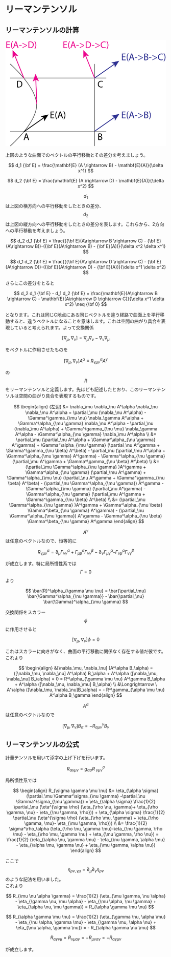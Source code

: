 # リーマンテンソル

## リーマンテンソルの計算

![リーマンテンソルの考え方](/images/gr/riemann.png)

上図のような曲面でのベクトルの平行移動とその差分を考えましょう。

$$
d_1 {\bf E} 
= \frac{\mathbf{E} (A \rightarrow B) - \mathbf{E}(A)}{\delta x^1} 
$$

$$
d_2 {\bf E} 
= \frac{\mathbf{E} (A \rightarrow D) - \mathbf{E}(A)}{\delta x^2} 
$$

$$d_1$$は上図の横方向への平行移動をしたときの差分、$$d_2$$は上図の縦方向への平行移動をしたときの差分を表します。これらから、2方向への平行移動を考えましょう。

$$
d_2 d_1 {\bf E} = \frac{({\bf E}(A\rightarrow B \rightarrow C) - {\bf E}(A\rightarrow B))-({\bf E}(A\rightarrow B) - {\bf E}(A))}{\delta x^2 \delta x^1}
$$

$$
d_1 d_2 {\bf E} = \frac{({\bf E}(A\rightarrow D \rightarrow C) - {\bf E}(A\rightarrow D))-({\bf E}(A\rightarrow D) - {\bf E}(A))}{\delta x^1 \delta x^2}
$$

さらにこの差分をとると

$$
d_2 d_1 {\bf E} - d_1 d_2 {\bf E} 
= \frac{\mathbf{E}(A\rightarrow B \rightarrow C) - \mathbf{E}(A\rightarrow D \rightarrow C)}{\delta x^1 \delta x^2} 
\neq {\bf 0}
$$

となります。これは同じC地点にある同じベクトルを違う経路で曲面上を平行移動すると、違うベクトルになることを意味します。これは空間の曲がり具合を表現していると考えられます。よって交換関係

$$
[\nabla_\mu, \nabla_\nu] 
= \nabla_\mu \nabla_\nu - \nabla_\nu \nabla_\mu
$$

をベクトルに作用させたものを

$$
[\nabla_\mu, \nabla_\nu] A^\alpha 
\equiv R^\alpha_{\gamma \mu \nu} A^\gamma
$$

の$$R$$をリーマンテンソルと定義します。先ほども記述したとおり、このリーマンテンソルは空間の曲がり具合を表現するものです。

$$
\begin{align}
(左辺) 
&= \nabla_\mu \nabla_\nu A^\alpha \nabla_\nu \nabla_\mu A^\alpha 
= \partial_\mu (\nabla_\nu A^\alpha) - \Gamma^\gamma_{\mu \nu} \nabla_\gamma A^\alpha + \Gamma^\alpha_{\mu \gamma} \nabla_\nu A^\alpha - \partial_\nu (\nabla_\mu A^\alpha) + \Gamma^\gamma_{\nu \mu} \nabla_\gamma A^\alpha - \Gamma^\alpha_{\nu \gamma} \nabla_\mu A^\alpha \\
&= \partial_\mu (\partial_\nu A^\alpha + \Gamma^\alpha_{\nu \gamma} A^\gamma) + \Gamma^\alpha_{\mu \gamma} (\partial_\nu A^\gamma + \Gamma^\gamma_{\nu \beta} A^\beta) - \partial_\nu (\partial_\mu A^\alpha + \Gamma^\alpha_{\mu \gamma} A^\gamma) - \Gamma^\alpha_{\nu \gamma} (\partial_\mu A^\gamma + \Gamma^\gamma_{\nu \beta} A^\beta) \\
&= (\partial_\mu \Gamma^\alpha_{\nu \gamma} )A^\gamma + \Gamma^\alpha_{\nu \gamma} (\partial_\mu A^\gamma) + \Gamma^\alpha_{\mu \nu} (\partial_\nu A^\gamma + \Gamma^\gamma_{\nu \beta} A^\beta) - (\partial_\nu \Gamma^\alpha_{\mu \gamma}) A^\gamma - \Gamma^\alpha_{\mu \gamma} (\partial_\nu A^\gamma) - \Gamma^\alpha_{\nu \gamma} (\partial_\mu A^\gamma + \Gamma^\gamma_{\nu \beta} A^\beta) \\
&= (\partial_\mu \Gamma^\alpha_{\nu \gamma} )A^\gamma + \Gamma^\alpha_{\mu \beta} \Gamma^\beta_{\nu \gamma} A^\gamma) - (\partial_\nu \Gamma^\alpha_{\mu \gamma}) A^\gamma - \Gamma^\alpha_{\nu \beta} \Gamma^\beta_{\nu \gamma} A^\gamma
\end{align}
$$

$$A^\gamma$$は任意のベクトルなので、恒等的に

$$
R^\alpha_{\gamma \mu \nu} 
= \partial_\mu \Gamma^\alpha_{\nu \gamma} + \Gamma^\alpha_{\mu \beta} \Gamma^\beta_{\nu \gamma} - \partial_\nu \Gamma^\alpha_{\mu \gamma} – \Gamma^\alpha_{\nu \beta} \Gamma^\beta_{\nu \gamma}
$$

が成立します。特に局所慣性系では$$\Gamma = 0$$より

$$
\bar{R}^\alpha_{\gamma \mu \nu} 
= \bar{\partial_\mu} \bar{\Gamma^\alpha_{\nu \gamma}} - \bar{\partial_\nu} \bar{\Gamma}^\alpha_{\mu \gamma}
$$

交換関係をスカラー$$\phi$$に作用させると

$$
[\nabla_\mu, \nabla_\nu] \phi = 0
$$

これはスカラーに向きがなく、曲面の平行移動に関係なく存在する値だ彼です。これより

$$
\begin{align}
&[\nabla_\mu, \nabla_\nu] (A^\alpha B_\alpha) = ([\nabla_\mu, \nabla_\nu] A^\alpha) B_\alpha + A^\alpha ([\nabla_\mu, \nabla_\nu] B_\alpha) 
= 0 
= R^\alpha_{\gamma \mu \nu} A^\gamma B_\alpha + A^\alpha ([\nabla_\mu, \nabla_\mu] B_\alpha) \\
&\Longrightarrow \ A^\alpha ([\nabla_\mu, \nabla_\nu]B_\alpha) = - R^\gamma_{\alpha \mu \nu} A^\alpha B_\gamma
\end{align}
$$

$$A^\alpha$$は任意のベクトルなので

$$
[\nabla_\mu, \nabla_\nu] B_\alpha = - R^\gamma_{\alpha \mu \nu} B_\gamma
$$

## リーマンテンソルの公式

計量テンソルを用いて添字の上げ下げを行います。

$$
R_{\alpha \gamma \mu \nu} = g_{\alpha \sigma} R^\sigma_{\ \gamma \mu \nu}
$$

局所慣性系では

$$
\begin{align}
R_{\sigma \gamma \mu \nu} 
&= \eta_{\alpha \sigma} (\partial_\mu \Gamma^\sigma_{\nu \gamma} -\partial_\nu \Gamma^\sigma_{\mu \gamma})
= \eta_{\alpha \sigma} \frac{1}{2} \partial_\mu (\eta^{\sigma \rho} (\eta_{\rho \nu, \gamma}+ \eta_{\rho \gamma, \nu} - \eta_{\nu \gamma, \rho})) + \eta_{\alpha \sigma} \frac{1}{2} \partial_\nu (\eta^{\sigma \rho} (\eta_{\rho \mu, \gamma} + \eta_{\rho \gamma, \mu}- \eta_{\mu \gamma, \rho})) \\
&= \frac{1}{2} \sigma^\rho_\alpha (\eta_{\rho \nu, \gamma \mu}-\eta_{\nu \gamma, \rho \mu} - \eta_{\rho \mu, \gamma \nu} + \eta_{\mu \gamma, \rho \nu}) 
= \frac{1}{2} (\eta_{\alpha \nu, \gamma \mu} - \eta_{\nu \gamma, \alpha \mu} - \eta_{\alpha \mu, \gamma \nu} + \eta_{\mu \gamma, \alpha \nu})
\end{align}
$$

ここで$$\eta_{\rho \nu, \gamma \mu} = \partial_\mu \partial_\gamma \eta_{\rho \nu}$$のような記法を用いました。  
これより

$$
R_{\mu \nu \alpha \gamma} 
= \frac{1}{2} (\eta_{\mu \gamma, \nu \alpha} - \eta_{\gamma \nu, \mu \alpha} - \eta_{\mu \alpha, \nu \gamma} + \eta_{\alpha \nu, \mu \gamma}) 
= R_{\alpha \gamma \mu \nu}
$$

$$
R_{\alpha \gamma \mu \nu} 
= \frac{1}{2} (\eta_{\gamma \nu, \alpha \mu} - \eta_{\nu \alpha, \gamma \mu} - \eta_{\gamma \mu, \alpha \nu} + \eta_{\mu \alpha, \gamma \nu}) 
= - R_{\alpha \gamma \nu \mu}
$$

$$
R_{\alpha \gamma \nu \mu} = R_{\nu \mu \alpha \gamma} = - R_{\mu \nu \alpha \gamma} = - R_{\alpha \gamma \mu \nu}
$$

が成立します。
